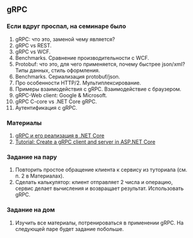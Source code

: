 ## gRPC

### Если вдруг проспал, на семинаре было
1. gRPC: что это, заменой чему является?
2. gRPC vs REST.
3. gRPC vs WCF.
4. Benchmarks. Сравнение производительности с WCF.
5. Protobuf: что это, для чего применяется, почему быстрее json/xml? Типы данных, стиль оформления.
6. Benchmarks. Сериализация protobuf/json.
7. Про особенности HTTP/2. Мультиплексирование.
8. Примеры взаимодействия с gRPC. Взаимодействие с браузером.
9. gRPC-Web client: Google & Microsoft.
10. gRPC C-core vs .NET Core gRPC.
11. Аутентификация с gRPC.

### Материалы
1. [gRPC и его реализация в .NET Core](https://www.youtube.com/watch?v=X_SlFYizDK4)
2. [Tutorial: Create a gRPC client and server in ASP.NET Core](https://learn.microsoft.com/en-us/aspnet/core/tutorials/grpc/grpc-start?view=aspnetcore-7.0&tabs=visual-studio)

### Задание на пару
1. Повторить простое обращение клиента к сервису из туториала (см. п. 2 в Материалах).
2. Сделать калькулятор: клиент отправляет 2 числа и операцию, сервис делает вычисления и возвращает результат. Использовать gRPC.

### Задание на дом
1. Изучить все материалы, потренироваться в применении gRPC. На следующей паре будет задание побольше.
